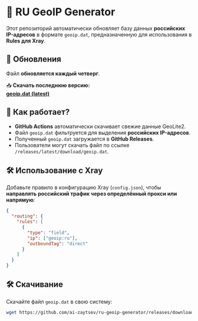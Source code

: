 # 📌 RU GeoIP Generator

Этот репозиторий автоматически обновляет базу данных **российских IP-адресов** в формате `geoip.dat`, предназначенную для использования в **Rules для Xray**.

## 📅 Обновления
Файл **обновляется каждый четверг**.

📥 **Скачать последнюю версию:**  
[**geoip.dat (latest)**](https://github.com/ai-zaytsev/ru-geoip-generator/releases/download/latest/geoip.dat)

## 🔧 Как работает?
- **GitHub Actions** автоматически скачивает свежие данные GeoLite2.
- Файл `geoip.dat` фильтруется для выделения **российских IP-адресов**.
- Полученный `geoip.dat` загружается в **GitHub Releases**.
- Пользователи могут скачать файл по ссылке `/releases/latest/download/geoip.dat`.

## 🛠 Использование с Xray
Добавьте правило в конфигурацию Xray (`config.json`), чтобы **направлять российский трафик через определённый прокси или напрямую**:

```json
{
  "routing": {
    "rules": [
      {
        "type": "field",
        "ip": ["geoip:ru"],
        "outboundTag": "direct"
      }
    ]
  }
}
```

## 🛠 Скачивание
Скачайте файл `geoip.dat` в свою систему:
```bash
wget https://github.com/ai-zaytsev/ru-geoip-generator/releases/download/latest/geoip.dat
```
